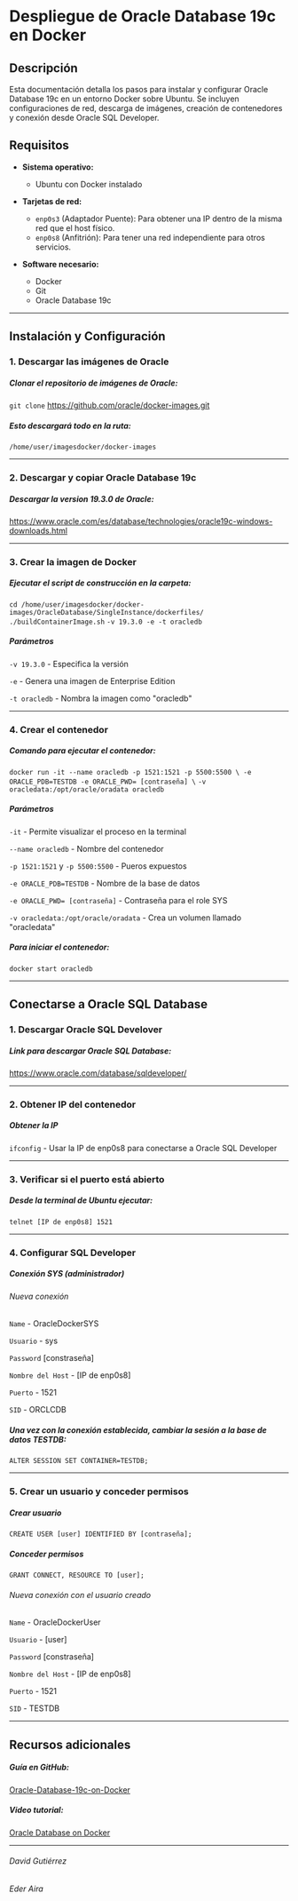 #  Despliegue de Oracle Database 19c en Docker  

## Descripción  
Esta documentación detalla los pasos para instalar y configurar Oracle Database 19c en un entorno Docker sobre Ubuntu. Se incluyen configuraciones de red, descarga de imágenes, creación de contenedores y conexión desde Oracle SQL Developer.  

## Requisitos  
- **Sistema operativo:** 

  - Ubuntu con Docker instalado  
- **Tarjetas de red:**

  - `enp0s3` (Adaptador Puente): Para obtener una IP dentro de la misma red que el host físico.  
  - `enp0s8` (Anfitrión): Para tener una red independiente para otros servicios.  
  
- **Software necesario:**  
  - Docker  
  - Git  
  - Oracle Database 19c  

---

## Instalación y Configuración  

### 1. Descargar las imágenes de Oracle
##### Clonar el repositorio de imágenes de Oracle:  
`git clone` https://github.com/oracle/docker-images.git

##### Esto descargará todo en la ruta: 
`/home/user/imagesdocker/docker-images`

---

### 2. Descargar y copiar Oracle Database 19c
##### Descargar la version 19.3.0 de Oracle:
https://www.oracle.com/es/database/technologies/oracle19c-windows-downloads.html

---

### 3. Crear la imagen de Docker
##### Ejecutar el script de construcción en la carpeta:
`cd /home/user/imagesdocker/docker-images/OracleDatabase/SingleInstance/dockerfiles/
./buildContainerImage.sh` 
`-v 19.3.0 -e -t oracledb`

##### Parámetros
`-v 19.3.0` - Especifica la versión

`-e` - Genera una imagen de Enterprise Edition

`-t oracledb` - Nombra la imagen como "oracledb"

---

### 4. Crear el contenedor
##### Comando para ejecutar el contenedor:

`docker run -it --name oracledb -p 1521:1521 -p 5500:5500 \
-e ORACLE_PDB=TESTDB -e ORACLE_PWD= [contraseña] \`
`-v oracledata:/opt/oracle/oradata oracledb`

##### Parámetros
`-it` - Permite visualizar el proceso en la terminal

`--name oracledb` - Nombre del contenedor

`-p 1521:1521` y `-p 5500:5500` - Pueros expuestos

`-e ORACLE_PDB=TESTDB` - Nombre de la base de datos

`-e ORACLE_PWD= [contraseña]` - Contraseña para el role SYS

`-v oracledata:/opt/oracle/oradata` - Crea un volumen llamado "oracledata"

##### Para iniciar el contenedor:
`docker start oracledb`

---
## Conectarse a Oracle SQL Database
### 1. Descargar Oracle SQL Develover
##### Link para descargar Oracle SQL Database:
https://www.oracle.com/database/sqldeveloper/

---

### 2. Obtener IP del contenedor
##### Obtener la IP 
`ifconfig` - Usar la IP de enp0s8 para conectarse a Oracle SQL Developer

---

### 3. Verificar si el puerto está abierto
##### Desde la terminal de Ubuntu ejecutar:
`telnet [IP de enp0s8] 1521`

---

### 4. Configurar SQL Developer
##### Conexión SYS (administrador)
###### Nueva conexión
`Name` - OracleDockerSYS

`Usuario` - sys

`Password` [constraseña]

`Nombre del Host` - [IP de enp0s8]

`Puerto` - 1521

`SID` - ORCLCDB

##### Una vez con la conexión establecida, cambiar la sesión a la base de datos TESTDB:
`ALTER SESSION SET CONTAINER=TESTDB;`

---

###  5. Crear un usuario y conceder permisos
##### Crear usuario
`CREATE USER [user] IDENTIFIED BY [contraseña];`
##### Conceder permisos
`GRANT CONNECT, RESOURCE TO [user];`
###### Nueva conexión con el usuario creado
`Name` - OracleDockerUser

`Usuario` - [user]

`Password` [constraseña]

`Nombre del Host` - [IP de enp0s8]

`Puerto` - 1521

`SID` - TESTDB

---

## Recursos adicionales
##### Guía en GitHub:
[Oracle-Database-19c-on-Docker](http://https://github.com/shazforiot/Oracle-Database-19c-on-Docker/blob/main/Steps "Oracle-Database-19c-on-Docker")
##### Video tutorial:
[Oracle Database on Docker](http://https://www.youtube.com/watch?v=xY0Y1tWm8D4 "YouTube")

---

###### David Gutiérrez
###### Eder Aira
